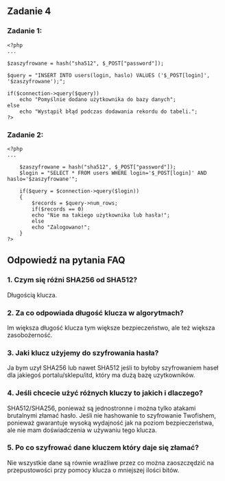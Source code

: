 ﻿
## Zadanie 4

### Zadanie 1:
```
<?php
...

$zaszyfrowane = hash("sha512", $_POST["password"]);

$query = "INSERT INTO users(login, haslo) VALUES ('$_POST[login]', '$zaszyfrowane');";

if($connection->query($query))
    echo "Pomyślnie dodano użytkownika do bazy danych";
else
    echo "Wystąpił błąd podczas dodawania rekordu do tabeli.";
?>
```
### Zadanie 2:
```
<?php
...

    $zaszyfrowane = hash("sha512", $_POST["password"]);
    $login = "SELECT * FROM users WHERE login='$_POST[login]' AND haslo='$zaszyfrowane'";

    if($query = $connection->query($login))
    {
        $records = $query->num_rows;
        if($records == 0)
        echo "Nie ma takiego użytkownika lub hasła!";
        else
        echo "Zalogowano!";
    } 
?>
```
## Odpowiedź na pytania FAQ

### 1. Czym się różni SHA256 od SHA512?
Długością klucza.

### 2. Za co odpowiada długość klucza w algorytmach?
Im większa długość klucza tym większe bezpieczeństwo, ale też większa zasobożerność.

### 3. Jaki klucz użyjemy do szyfrowania hasła?
Ja bym uzył SHA256 lub nawet SHA512 jeśli to byłoby szyfrowaniem haseł dla jakiegoś portalu/sklepu/itd, który ma dużą bazę uzytkowników.

### 4. Jeśli chcecie użyć różnych kluczy to jakich i dlaczego?
SHA512/SHA256, ponieważ są jednostronne i można tylko atakami brutalnymi złamać hasło.
Jeśli nie hashowanie to szyfrowanie Twofishem, ponieważ gwarantuje wysoką wydajność jak na poziom bezpieczeństwa, ale nie mam doświadczenia w używaniu tego klucza.

### 5. Po co szyfrować dane kluczem który daje się złamać?
Nie wszystkie dane są równie wrażliwe przez co można zaoszczędzić na przepustowości przy pomocy klucza o mniejszej ilości bitów.



